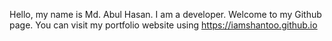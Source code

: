 Hello, my name is Md. Abul Hasan. I am a developer. Welcome to my Github page.
You can visit my portfolio website using https://iamshantoo.github.io
